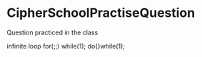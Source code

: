 # CipherSchoolPractiseQuestion
Question practiced in the class

infinite loop
for(;;)
while(1);
do{}while(1);